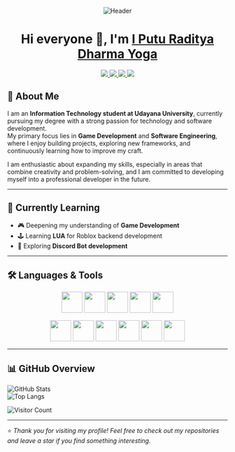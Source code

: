<p align="center">
  <img src="https://raw.githubusercontent.com/iprdy/iprdy/main/Header.gif" alt="Header" />
</p>

<h1 align="center">
  Hi everyone 👋, I'm <a href="https://github.com/iprdy">I Putu Raditya Dharma Yoga</a>
</h1>

<p align="center">
  <a href="mailto:iprdy.real@gmail.com">
    <img src="https://skillicons.dev/icons?i=gmail" />
  </a>
  <a href="https://linkedin.com/in/iprdy">
    <img src="https://skillicons.dev/icons?i=linkedin" />
  </a>
  <a href="https://github.com/iprdy">
    <img src="https://skillicons.dev/icons?i=instagram" />
  </a>
  <a href="https://discord.gg/HZf97NPRyy">
    <img src="https://skillicons.dev/icons?i=discord" />
  </a>
</p>


## 📖 About Me
I am an **Information Technology student at Udayana University**, currently pursuing my degree with a strong passion for technology and software development.  
My primary focus lies in **Game Development** and **Software Engineering**, where I enjoy building projects, exploring new frameworks, and continuously learning how to improve my craft.  

I am enthusiastic about expanding my skills, especially in areas that combine creativity and problem-solving, and I am committed to developing myself into a professional developer in the future.  

---

## 🌱 Currently Learning
- 🎮 Deepening my understanding of **Game Development**  
- 🕹️ Learning **LUA** for Roblox backend development  
- 🤖 Exploring **Discord Bot development**  

---

## 🛠️ Languages & Tools
<p align="center">
  <!-- Core -->
  <img src="https://cdn.jsdelivr.net/gh/devicons/devicon/icons/c/c-original.svg" width="48" height="48"/>
  <img src="https://cdn.jsdelivr.net/gh/devicons/devicon/icons/cplusplus/cplusplus-original.svg" width="48" height="48"/>
  <img src="https://cdn.jsdelivr.net/gh/devicons/devicon/icons/java/java-original.svg" width="48" height="48"/>
  <img src="https://cdn.jsdelivr.net/gh/devicons/devicon/icons/javascript/javascript-original.svg" width="48" height="48"/>
  <img src="https://cdn.jsdelivr.net/gh/devicons/devicon/icons/lua/lua-original.svg" width="48" height="48"/>
</p>

<p align="center">
  <!-- Framework & Tools -->
  <img src="https://cdn.jsdelivr.net/gh/devicons/devicon/icons/nodejs/nodejs-original.svg" width="48" height="48"/>
  <img src="https://cdn.jsdelivr.net/gh/devicons/devicon/icons/react/react-original.svg" width="48" height="48"/>
  <img src="https://cdn.jsdelivr.net/gh/devicons/devicon/icons/html5/html5-original.svg" width="48" height="48"/>
  <img src="https://cdn.jsdelivr.net/gh/devicons/devicon/icons/css3/css3-original.svg" width="48" height="48"/>
  <img src="https://cdn.jsdelivr.net/gh/devicons/devicon/icons/git/git-original.svg" width="48" height="48"/>
  <img src="https://cdn.jsdelivr.net/gh/devicons/devicon/icons/vscode/vscode-original.svg" width="48" height="48"/>
</p>

---

## 📊 GitHub Overview
![GitHub Stats](https://github-readme-stats.vercel.app/api?username=iprdy&show_icons=true&theme=tokyonight)  
![Top Langs](https://github-readme-stats.vercel.app/api/top-langs/?username=iprdy&layout=compact&theme=tokyonight)  

![Visitor Count](https://komarev.com/ghpvc/?username=iprdy&style=flat-square&color=blue)  

---
⭐ *Thank you for visiting my profile! Feel free to check out my repositories and leave a star if you find something interesting.*  
